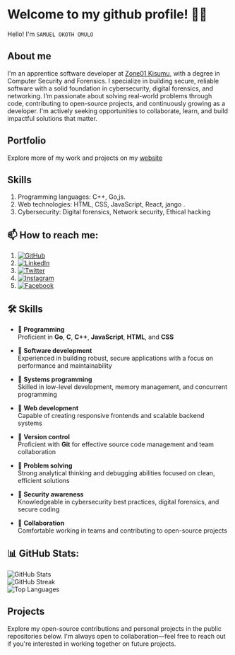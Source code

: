# Welcome to my github profile! 👨‍💻
Hello! I'm `SAMUEL OKOTH OMULO`

## About me

I'm an apprentice software developer at <a href="https://learn.zone01kisumu.ke">Zone01 Kisumu</a>, with a degree in Computer Security and Forensics. I specialize in building secure, reliable software with a solid foundation in cybersecurity, digital forensics, and networking. I’m passionate about solving real-world problems through code, contributing to open-source projects, and continuously growing as a developer. I'm actively seeking opportunities to collaborate, learn, and build impactful solutions that matter.

## Portfolio

Explore more of my work and projects on my <a href="https://somulo1.github.io/sam/">website</a>

## Skills

   1.  Programming languages: C++, Go,js.
   2. Web technologies: HTML, CSS, JavaScript, React, jango .
   3. Cybersecurity: Digital forensics, Network security, Ethical hacking
## 📫 How to reach me:
1. [![GitHub](https://img.shields.io/badge/github-%23121011.svg?style=flat&logo=github&logoColor=white&labelColor=000000)](https://github.com/somulo1)
2. [![LinkedIn](https://img.shields.io/badge/linkedin-%230077B5.svg?style=flat&logo=linkedin&logoColor=white)](https://www.linkedin.com/in/samuel-omulo-634694261)
3. [![Twitter](https://img.shields.io/badge/twitter-%231DA1F2.svg?style=flat&logo=twitter&logoColor=white)](https://twitter.com/@jnr_omulo)
4. [![Instagram](https://img.shields.io/badge/instagram-%23E4405F.svg?style=flat&logo=instagram&logoColor=white)](https://instagram.com/your-instagram-handle)
5. [![Facebook](https://img.shields.io/badge/facebook-%231877F2.svg?style=flat&logo=facebook&logoColor=white)](https://facebook.com/omulojnr)
## 🛠️ Skills

- 🔹 **Programming**  
  Proficient in **Go**, **C**, **C++**, **JavaScript**, **HTML**, and **CSS**

- 🔹 **Software development**  
  Experienced in building robust, secure applications with a focus on performance and maintainability

- 🔹 **Systems programming**  
  Skilled in low-level development, memory management, and concurrent programming

- 🔹 **Web development**  
  Capable of creating responsive frontends and scalable backend systems

- 🔹 **Version control**  
  Proficient with **Git** for effective source code management and team collaboration

- 🔹 **Problem solving**  
  Strong analytical thinking and debugging abilities focused on clean, efficient solutions

- 🔹 **Security awareness**  
  Knowledgeable in cybersecurity best practices, digital forensics, and secure coding

- 🔹 **Collaboration**  
  Comfortable working in teams and contributing to open-source projects


## 📊 GitHub Stats:

![GitHub Stats](https://github-readme-stats.vercel.app/api?username=somulo1&theme=synthwave&hide_border=true&include_all_commits=true&count_private=true)<br/>
![GitHub Streak](https://github-readme-streak-stats.herokuapp.com/?user=somulo1&theme=synthwave&hide_border=true)<br/>
![Top Languages](https://github-readme-stats.vercel.app/api/top-langs/?username=somulo1&theme=synthwave&hide_border=true&include_all_commits=true&count_private=true&layout=compact)

## Projects
Explore my open-source contributions and personal projects in the public repositories below. I'm always open to collaboration—feel free to reach out if you're interested in working together on future projects.
